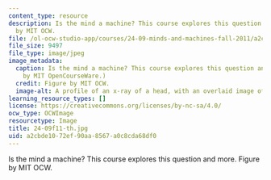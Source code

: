 ```yaml
---
content_type: resource
description: Is the mind a machine? This course explores this question and more. Figure
  by MIT OCW.
file: /ol-ocw-studio-app/courses/24-09-minds-and-machines-fall-2011/a2cbde1072ef90aa8567a0c8cda68df0_24-09f11-th.jpg
file_size: 9497
file_type: image/jpeg
image_metadata:
  caption: Is the mind a machine? This course explores this question and more. (Image
    by MIT OpenCourseWare.)
  credit: Figure by MIT OCW.
  image-alt: A profile of an x-ray of a head, with an overlaid image of cogs.
learning_resource_types: []
license: https://creativecommons.org/licenses/by-nc-sa/4.0/
ocw_type: OCWImage
resourcetype: Image
title: 24-09f11-th.jpg
uid: a2cbde10-72ef-90aa-8567-a0c8cda68df0
---
```

Is the mind a machine? This course explores this question and more. Figure by MIT OCW.